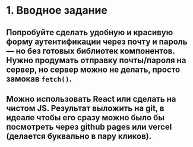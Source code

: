# 1. Вводное задание

## Попробуйте сделать удобную и красивую форму аутентификации через почту и пароль — но без готовых библиотек компонентов. Нужно продумать отправку почты/пароля на сервер, но сервер можно не делать, просто замокав `fetch()`.

## Можно использовать React или сделать на чистом JS. Результат выложить на git, в идеале чтобы его сразу можно было бы посмотреть через github pages или vercel (делается буквально в пару кликов).
